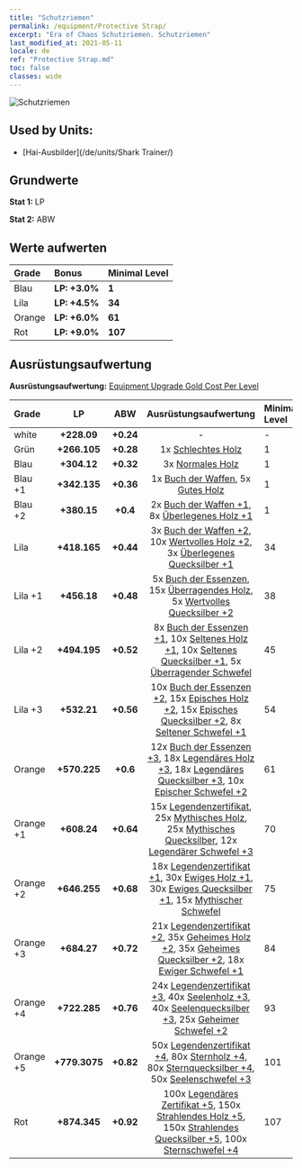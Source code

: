 ```yaml
---
title: "Schutzriemen"
permalink: /equipment/Protective Strap/
excerpt: "Era of Chaos Schutzriemen. Schutzriemen"
last_modified_at: 2021-05-11
locale: de
ref: "Protective Strap.md"
toc: false
classes: wide
---
```


  ![Schutzriemen](/images/e/e_99093.png)

## Used by Units:

* [Hai-Ausbilder](/de/units/Shark Trainer/) 


## Grundwerte
 **Stat 1:** LP

 **Stat 2:** ABW

## Werte aufwerten

  |     Grade    |   Bonus | Minimal Level | 
  |:-------------|:--------|:--------------| 
  | Blau | **LP: +3.0%** | **1** | 
  | Lila | **LP: +4.5%** | **34** | 
  | Orange | **LP: +6.0%** | **61** | 
  | Rot | **LP: +9.0%** | **107** | 


## Ausrüstungsaufwertung
 **Ausrüstungsaufwertung:** [Equipment Upgrade Gold Cost Per Level](/equipment/EquipmentUpgradeCostPerLevel/) 

  |          Grade      | LP | ABW | Ausrüstungsaufwertung | Minimal Level |
  |:--------------------|:---------:|:---------:|:----------------:|:--------------|
  | white | **+228.09** | **+0.24** | - | - |
  | Grün | **+266.105** | **+0.28** | 1x [Schlechtes Holz](/ItemsDE/mat_1/) | 1 |
  | Blau | **+304.12** | **+0.32** | 3x [Normales Holz](/ItemsDE/mat_7/) | 1 |
  | Blau +1 | **+342.135** | **+0.36** | 1x [Buch der Waffen](/ItemsDE/mat_18/), 5x [Gutes Holz](/ItemsDE/mat_13/) | 1 |
  | Blau +2 | **+380.15** | **+0.4** | 2x [Buch der Waffen +1](/ItemsDE/mat_25/), 8x [Überlegenes Holz +1](/ItemsDE/mat_20/) | 1 |
  | Lila | **+418.165** | **+0.44** | 3x [Buch der Waffen +2](/ItemsDE/mat_32/), 10x [Wertvolles Holz +2](/ItemsDE/mat_27/), 3x [Überlegenes Quecksilber +1](/ItemsDE/mat_21/) | 34 |
  | Lila +1 | **+456.18** | **+0.48** | 5x [Buch der Essenzen](/ItemsDE/mat_39/), 15x [Überragendes Holz](/ItemsDE/mat_34/), 5x [Wertvolles Quecksilber +2](/ItemsDE/mat_28/) | 38 |
  | Lila +2 | **+494.195** | **+0.52** | 8x [Buch der Essenzen +1](/ItemsDE/mat_46/), 10x [Seltenes Holz +1](/ItemsDE/mat_41/), 10x [Seltenes Quecksilber +1](/ItemsDE/mat_42/), 5x [Überragender Schwefel](/ItemsDE/mat_36/) | 45 |
  | Lila +3 | **+532.21** | **+0.56** | 10x [Buch der Essenzen +2](/ItemsDE/mat_53/), 15x [Episches Holz +2](/ItemsDE/mat_48/), 15x [Episches Quecksilber +2](/ItemsDE/mat_49/), 8x [Seltener Schwefel +1](/ItemsDE/mat_43/) | 54 |
  | Orange | **+570.225** | **+0.6** | 12x [Buch der Essenzen +3](/ItemsDE/mat_60/), 18x [Legendäres Holz +3](/ItemsDE/mat_55/), 18x [Legendäres Quecksilber +3](/ItemsDE/mat_56/), 10x [Epischer Schwefel +2](/ItemsDE/mat_50/) | 61 |
  | Orange +1 | **+608.24** | **+0.64** | 15x [Legendenzertifikat](/ItemsDE/mat_67/), 25x [Mythisches Holz](/ItemsDE/mat_62/), 25x [Mythisches Quecksilber](/ItemsDE/mat_63/), 12x [Legendärer Schwefel +3](/ItemsDE/mat_57/) | 70 |
  | Orange +2 | **+646.255** | **+0.68** | 18x [Legendenzertifikat +1](/ItemsDE/mat_74/), 30x [Ewiges Holz +1](/ItemsDE/mat_69/), 30x [Ewiges Quecksilber +1](/ItemsDE/mat_70/), 15x [Mythischer Schwefel](/ItemsDE/mat_64/) | 75 |
  | Orange +3 | **+684.27** | **+0.72** | 21x [Legendenzertifikat +2](/ItemsDE/mat_81/), 35x [Geheimes Holz +2](/ItemsDE/mat_76/), 35x [Geheimes Quecksilber +2](/ItemsDE/mat_77/), 18x [Ewiger Schwefel +1](/ItemsDE/mat_71/) | 84 |
  | Orange +4 | **+722.285** | **+0.76** | 24x [Legendenzertifikat +3](/ItemsDE/mat_88/), 40x [Seelenholz +3](/ItemsDE/mat_83/), 40x [Seelenquecksilber +3](/ItemsDE/mat_84/), 25x [Geheimer Schwefel +2](/ItemsDE/mat_78/) | 93 |
  | Orange +5 | **+779.3075** | **+0.82** | 50x [Legendenzertifikat +4](/ItemsDE/mat_95/), 80x [Sternholz +4](/ItemsDE/mat_90/), 80x [Sternquecksilber +4](/ItemsDE/mat_91/), 50x [Seelenschwefel +3](/ItemsDE/mat_85/) | 101 |
  | Rot | **+874.345** | **+0.92** | 100x [Legendäres Zertifikat +5](/ItemsDE/mat_102/), 150x [Strahlendes Holz +5](/ItemsDE/mat_97/), 150x [Strahlendes Quecksilber +5](/ItemsDE/mat_98/), 100x [Sternschwefel +4](/ItemsDE/mat_92/) | 107 |

